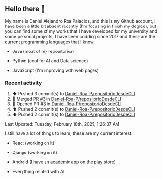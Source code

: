 ## Hello there 👋 

  

My name is Daniel Alejandro Roa Palacios, and this is my Github account, I have been a little bit absent recently (I'm focusing in finish my degree), but you can find some of my works that I have developed for my university and some personal projects, I have been codding since 2017 and these are the current programming languages that I know: 

  

- Java (most of my repositories) 

- Python (cool for AI and Data science) 

- JavaScript (I'm improving with web pages) 

### Recent activity

<!--RECENT_ACTIVITY:start-->
1. ⬆️ Pushed 3 commit(s) to [Daniel-Roa-P/repositorioDesdeCLI](https://github.com/Daniel-Roa-P/repositorioDesdeCLI)<br>
2. 🎉 Merged PR [#3](https://github.com/Daniel-Roa-P/repositorioDesdeCLI/pull/3) in [Daniel-Roa-P/repositorioDesdeCLI](https://github.com/Daniel-Roa-P/repositorioDesdeCLI)<br>
3. 💪 Opened PR [#3](https://github.com/Daniel-Roa-P/repositorioDesdeCLI/pull/3) in [Daniel-Roa-P/repositorioDesdeCLI](https://github.com/Daniel-Roa-P/repositorioDesdeCLI)<br>
4. ⬆️ Pushed 2 commit(s) to [Daniel-Roa-P/repositorioDesdeCLI](https://github.com/Daniel-Roa-P/repositorioDesdeCLI)<br>
5. ⬆️ Pushed 2 commit(s) to [Daniel-Roa-P/repositorioDesdeCLI](https://github.com/Daniel-Roa-P/repositorioDesdeCLI)<br>
<!--RECENT_ACTIVITY:end-->
<!--RECENT_ACTIVITY:last_update-->
Last Updated: Tuesday, February 18th, 2025, 1:26:37 AM
<!--RECENT_ACTIVITY:last_update_end-->

I still have a lot of things to learn, these are my current interest: 

- React (working on it) 

- Django (working on it)

- Android (I have an [academic app](https://play.google.com/store/apps/details?id=mi.aplicacion.PromediaTuSemestre) on the play store) 

- Everything related with AI 
